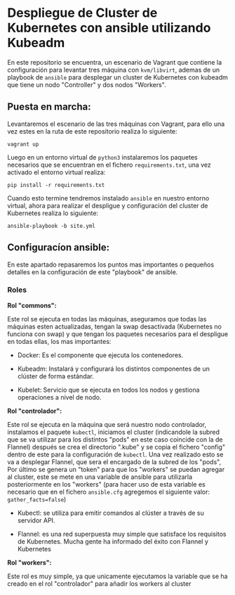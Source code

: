 # Despliegue de Cluster de Kubernetes con ansible utilizando Kubeadm

En este repositorio se encuentra, un escenario de Vagrant que contiene la configuración para levantar tres máquina con `kvm/libvirt`, ademas de un playbook de `ansible` para desplegar un cluster de Kubernetes con kubeadm que tiene un nodo "Controller" y dos nodos "Workers".

## Puesta en marcha:

Levantaremos el escenario de las tres máquinas con Vagrant, para ello una vez estes en la ruta de este repositorio realiza lo siguiente:

`vagrant up`

Luego en un entorno virtual de `python3` instalaremos los paquetes necesarios que se encuentran en el fichero `requirements.txt`, una vez activado el entorno virtual realiza:

`pip install -r requirements.txt`

Cuando esto termine tendremos instalado `ansible` en nuestro entorno virtual, ahora para realizar el despligue y configuración del cluster de Kubernetes realiza lo siguiente:

`ansible-playbook -b site.yml` 

## Configuracíon ansible:

En este apartado repasaremos los puntos mas importantes o pequeños detalles en la configuración de este "playbook" de ansible.

### Roles

**Rol "commons":**

Este rol se ejecuta en todas las máquinas, aseguramos que todas las máquinas esten actualizadas, tengan la swap desactivada (Kubernetes no funciona con swap) y que tengan los paquetes necesarios para el despligue en todas ellas, los mas importantes:

* Docker: Es el componente que ejecuta los contenedores.

* Kubeadm: Instalará y configurará los distintos componentes de un clúster de forma estándar.

* Kubelet: Servicio que se ejecuta en todos los nodos y gestiona operaciones a nivel de nodo.

**Rol "controlador":**

Este rol se ejecuta en la máquina que será nuestro nodo controlador, instalamos el paquete `kubectl`, iniciamos el cluster (indicandole la subred que se va utilizar para los distintos "pods" en este caso coincide con la de Flannel) después se crea el directorio ".kube" y se copia el fichero "config" dentro de este para la configuración de `kubectl`. 
Una vez realizado esto se va a desplegar Flannel, que sera el encargado de la subred de los "pods", Por último se genera un "token" para que los "workers" se puedan agregar al cluster, este se mete en una variable de ansible para utilizarla posteriormente en los "workers" (para hacer uso de esta variable es necesario que en el fichero `ansible.cfg` agregemos el siguiente valor: `gather_facts=false`)

* Kubectl: se utiliza para emitir comandos al clúster a través de su servidor API.

* Flannel: es una red superpuesta muy simple que satisface los requisitos de Kubernetes. Mucha gente ha informado del éxito con Flannel y Kubernetes

**Rol "workers":**

Este rol es muy simple, ya que unicamente ejecutamos la variable que se ha creado en el rol "controlador" para añadir los workers al cluster